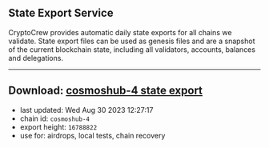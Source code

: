 ## State Export Service
CryptoCrew provides automatic daily state exports for all chains we validate. State export files can be used as genesis files and are a snapshot of the current blockchain state, including all validators, accounts, balances and delegations.

---
**Download: [cosmoshub-4 state export](https://dl.ccvalidators.com/SERVICE/cosmoshub/cosmoshub-4_export_16788822.json)**
---

- last updated: Wed Aug 30 2023 12:27:17
- chain id: `cosmoshub-4`
- export height: `16788822`
- use for: airdrops, local tests, chain recovery
